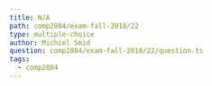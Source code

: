 ```yaml
---
title: N/A
path: comp2804/exam-fall-2018/22
type: multiple-choice
author: Michiel Smid
question: comp2804/exam-fall-2018/22/question.ts
tags:
  - comp2804
---
```

